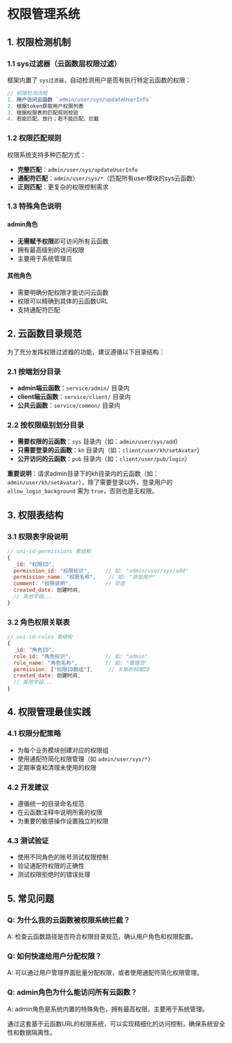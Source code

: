 # 权限管理系统

## 1. 权限检测机制

### 1.1 sys过滤器（云函数层权限过滤）

框架内置了 `sys过滤器`，自动检测用户是否有执行特定云函数的权限：

```javascript
// 权限检测流程
1. 用户访问云函数 `admin/user/sys/updateUserInfo`
2. 根据token获取用户权限列表
3. 根据权限表的匹配规则校验
4. 若能匹配，放行；若不能匹配，拦截
```

### 1.2 权限匹配规则

权限系统支持多种匹配方式：

- **完整匹配**：`admin/user/sys/updateUserInfo`
- **通配符匹配**：`admin/user/sys/*`（匹配所有user模块的sys云函数）
- **正则匹配**：更复杂的权限控制需求

### 1.3 特殊角色说明

#### admin角色
- **无需赋予权限**即可访问所有云函数
- 拥有最高级别的访问权限
- 主要用于系统管理员

#### 其他角色
- 需要明确分配权限才能访问云函数
- 权限可以精确到具体的云函数URL
- 支持通配符匹配

## 2. 云函数目录规范

为了充分发挥权限过滤器的功能，建议遵循以下目录结构：

### 2.1 按端划分目录
- **admin端云函数**：`service/admin/` 目录内
- **client端云函数**：`service/client/` 目录内  
- **公共云函数**：`service/common/` 目录内

### 2.2 按权限级别划分目录
- **需要权限的云函数**：`sys` 目录内（如：`admin/user/sys/add`）
- **只需要登录的云函数**：`kh` 目录内（如：`client/user/kh/setAvatar`）
- **公开访问的云函数**：`pub` 目录内（如：`client/user/pub/login`）

**重要说明**：请求admin目录下的kh目录内的云函数（如：`admin/user/kh/setAvatar`），除了需要登录以外，登录用户的 `allow_login_background` 需为 `true`，否则也是无权限。

## 3. 权限表结构

### 3.1 权限表字段说明
```javascript
// uni-id-permissions 表结构
{
  _id: "权限ID",
  permission_id: "权限标识",     // 如: "admin/user/sys/add"
  permission_name: "权限名称",    // 如: "添加用户"
  comment: "权限说明",           // 可选
  created_date: 创建时间,
  // 其他字段...
}
```

### 3.2 角色权限关联表
```javascript
// uni-id-roles 表结构  
{
  _id: "角色ID",
  role_id: "角色标识",           // 如: "admin"
  role_name: "角色名称",         // 如: "管理员"
  permission: ["权限ID数组"],     // 关联的权限ID
  created_date: 创建时间,
  // 其他字段...
}
```

## 4. 权限管理最佳实践

### 4.1 权限分配策略
- 为每个业务模块创建对应的权限组
- 使用通配符简化权限管理（如 `admin/user/sys/*`）
- 定期审查和清理未使用的权限

### 4.2 开发建议
- 遵循统一的目录命名规范
- 在云函数注释中说明所需的权限
- 为重要的敏感操作设置独立的权限

### 4.3 测试验证
- 使用不同角色的账号测试权限控制
- 验证通配符权限的正确性
- 测试权限拒绝时的错误处理

## 5. 常见问题

### Q: 为什么我的云函数被权限系统拦截？
A: 检查云函数路径是否符合权限目录规范，确认用户角色和权限配置。

### Q: 如何快速给用户分配权限？
A: 可以通过用户管理界面批量分配权限，或者使用通配符简化权限管理。

### Q: admin角色为什么能访问所有云函数？
A: admin角色是系统内置的特殊角色，拥有最高权限，主要用于系统管理。

通过这套基于云函数URL的权限系统，可以实现精细化的访问控制，确保系统安全性和数据隔离性。
